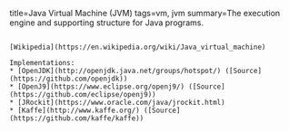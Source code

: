 title=Java Virtual Machine (JVM)
tags=vm, jvm
summary=The execution engine and supporting structure for Java programs.
~~~~~~

[Wikipedia](https://en.wikipedia.org/wiki/Java_virtual_machine)

Implementations:
* [OpenJDK](http://openjdk.java.net/groups/hotspot/) ([Source](https://github.com/openjdk))
* [OpenJ9](https://www.eclipse.org/openj9/) ([Source](https://github.com/eclipse/openj9))
* [JRockit](https://www.oracle.com/java/jrockit.html)
* [Kaffe](http://www.kaffe.org/) ([Source](https://github.com/kaffe/kaffe))
